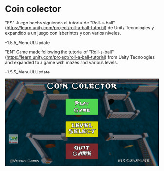 # Coin colector
"ES" Juego hecho siguiendo el tutorial de "Roll-a-ball" (https://learn.unity.com/project/roll-a-ball-tutorial) de Unity Tecnologies y expandido a un juego con laberintos y con varios niveles.

-1.5.5_MenuUI.Update

"EN" Game made following the tutorial of "Roll-a-ball" (https://learn.unity.com/project/roll-a-ball-tutorial) from Unity Tecnologies and expanded to a game with mazes and various levels.
 
-1.5.5_MenuUI.Update

![Coín Colector 1.5.5_menuUI.Update)](https://github.com/vicotux1/Coin_Colector/blob/Input_System/Assets/capturas/1.5.5_menuUI.Update.png)

